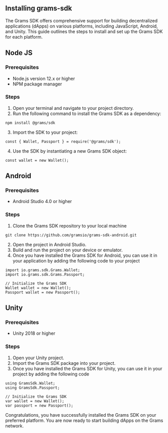 ## Installing grams-sdk

The Grams SDK offers comprehensive support for building decentralized applications (dApps) on various platforms, including JavaScript, Android, and Unity. This guide outlines the steps to install and set up the Grams SDK for each platform.

## Node JS

### Prerequisites

* Node.js version 12.x or higher
* NPM package manager

### Steps

1. Open your terminal and navigate to your project directory.
2. Run the following command to install the Grams SDK as a dependency:

```
npm install @grams/sdk
```

3.  Import the SDK to your project:

```
const { Wallet, Passport } = require('@grams/sdk');
```

4.  Use the SDK by instantiating a new Grams SDK object:

```
const wallet = new Wallet();
```

## Android

### Prerequisites

* Android Studio 4.0 or higher

### Steps

1. Clone the Grams SDK repository to your local machine

```
git clone https://github.com/gramsio/grams-sdk-android.git
```

2.  Open the project in Android Studio.
3.  Build and run the project on your device or emulator.
4. Once you have installed the Grams SDK for Android, you can use it in your application by adding the following code to your project

```
import io.grams.sdk.Grams.Wallet;
import io.grams.sdk.Grams.Passport;

// Initialize the Grams SDK
Wallet wallet = new Wallet();
Passport wallet = new Passport();
```

## Unity

### Prerequisites

* Unity 2018 or higher

### Steps

1.  Open your Unity project.
2.  Import the Grams SDK package into your project.
3. Once you have installed the Grams SDK for Unity, you can use it in your project by adding the following code

```
using GramsSdk.Wallet;
using GramsSdk.Passport;

// Initialize the Grams SDK
var wallet = new Wallet();
var passport = new Passport();
```

Congratulations, you have successfully installed the Grams SDK on your preferred platform. You are now ready to start building dApps on the Grams network.